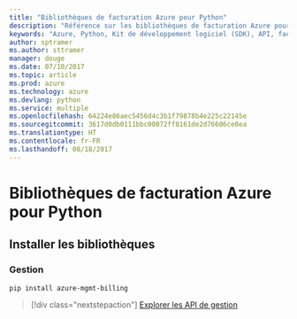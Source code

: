 ```yaml
---
title: "Bibliothèques de facturation Azure pour Python"
description: "Référence sur les bibliothèques de facturation Azure pour Python"
keywords: "Azure, Python, Kit de développement logiciel (SDK), API, facturation"
author: sptramer
ms.author: sttramer
manager: douge
ms.date: 07/10/2017
ms.topic: article
ms.prod: azure
ms.technology: azure
ms.devlang: python
ms.service: multiple
ms.openlocfilehash: 64224e86aec5456d4c3b1f79878b4e225c22145e
ms.sourcegitcommit: 3617d0db0111bbc00072ff8161de2d76606ce0ea
ms.translationtype: HT
ms.contentlocale: fr-FR
ms.lasthandoff: 08/18/2017
---
```

# <a name="azure-billing-libraries-for-python"></a>Bibliothèques de facturation Azure pour Python

## <a name="install-the-libraries"></a>Installer les bibliothèques


### <a name="management"></a>Gestion

```bash
pip install azure-mgmt-billing
```
> [!div class="nextstepaction"]
> [Explorer les API de gestion](/python/api/overview/azure/billing/managementlibrary)